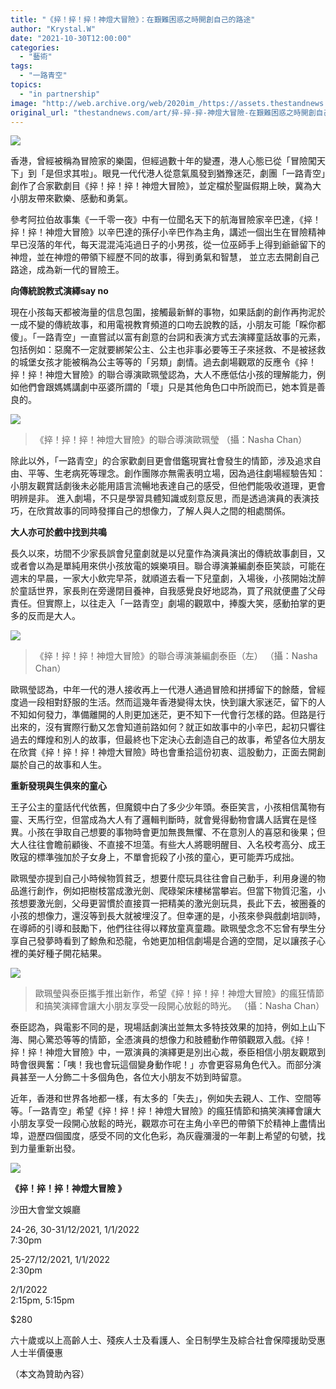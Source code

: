 ```yaml
---
title: "《捽！捽！捽！神燈大冒險》：在艱難困惑之時開創自己的路途"
author: "Krystal.W"
date: "2021-10-30T12:00:00"
categories:
  - "藝術"
tags:
  - "一路青空"
topics:
  - "in partnership"
image: "http://web.archive.org/web/2020im_/https://assets.thestandnews.com/media/photos/Untitled-1-02_Oghoa_6L6JCVZ.png"
original_url: "thestandnews.com/art/捽-捽-捽-神燈大冒險-在艱難困惑之時開創自己的路途"
---
```

![](http://web.archive.org/web/2020im_/https://assets.thestandnews.com/media/photos/Untitled-1-02_Oghoa_6L6JCVZ.png)

香港，曾經被稱為冒險家的樂園，但經過數十年的變遷，港人心態已從「冒險闖天下」到「是但求其啦」。眼見一代代港人從意氣風發到猶豫迷茫，劇團「一路青空」創作了合家歡劇目《捽！捽！捽！神燈大冒險》，並定檔於聖誕假期上映，冀為大小朋友帶來歡樂、感動和勇氣。

參考阿拉伯故事集《一千零一夜》中有一位聞名天下的航海冒險家辛巴達，《捽！捽！捽！神燈大冒險》以辛巴達的孫仔小辛巴作為主角，講述一個出生在冒險精神早已沒落的年代，每天混混沌沌過日子的小男孩，從一位巫師手上得到爺爺留下的神燈，並在神燈的帶領下經歷不同的故事，得到勇氣和智慧， 並立志去開創自己路途，成為新一代的冒險王。

**向傳統說教式演繹say no**

現在小孩每天都被海量的信息包圍，接觸最新鮮的事物，如果話劇的創作再拘泥於一成不變的傳統故事，和用電視教育頻道的口吻去說教的話，小朋友可能「睬你都傻」。「一路青空」一直嘗試以富有創意的台詞和表演方式去演繹童話故事的元素，包括例如：惡魔不一定就要綁架公主、公主也非事必要等王子來拯救、不是被拯救的城堡女孩才能被稱為公主等等的「另類」劇情。過去劇場觀眾的反應令《捽！捽！捽！神燈大冒險》的聯合導演歐珮瑩認為，大人不應低估小孩的理解能力，例如他們會跟媽媽講劇中巫婆所謂的「壞」只是其他角色口中所說而已，她本質是善良的。

![](http://web.archive.org/web/2020im_/https://assets.thestandnews.com/media/photos/au_Tziyz_345uQQb.jpg)
> 《捽！捽！捽！神燈大冒險》的聯合導演歐珮瑩 （攝：Nasha Chan）

除此以外，「一路青空」的合家歡劇目更會借鑑現實社會發生的情節，涉及追求自由、平等、生老病死等理念。創作團隊亦無需表明立場，因為過往劇場經驗告知：小朋友觀賞話劇後未必能用語言流暢地表達自己的感受，但他們能吸收道理，更會明辨是非。 進入劇場，不只是學習具體知識或刻意反思，而是透過演員的表演技巧，在欣賞故事的同時發揮自己的想像力，了解人與人之間的相處關係。

**大人亦可於戲中找到共鳴**

長久以來，坊間不少家長誤會兒童劇就是以兒童作為演員演出的傳統故事劇目，又或者會以為是單純用來供小孩放電的娛樂項目。聯合導演兼編劇泰臣笑談，可能在週末的早晨，一家大小飲完早茶，就順道去看一下兒童劇，入場後，小孩開始沈醉於童話世界，家長則在旁邊閉目養神，自我感覺良好地認為，買了飛就便盡了父母責任。但實際上，以往走入「一路青空」劇場的觀眾中，捧腹大笑，感動拍掌的更多的反而是大人。

![](http://web.archive.org/web/2020im_/https://assets.thestandnews.com/media/photos/taison_y9zAw_l1qgv8B.jpg)
> 《捽！捽！捽！神燈大冒險》的聯合導演兼編劇泰臣（左） （攝：Nasha Chan）

歐珮瑩認為，中年一代的港人接收再上一代港人通過冒險和拼搏留下的餘蔭，曾經度過一段相對舒服的生活。然而這幾年香港變得太快，快到讓大家迷茫，留下的人不知如何發力，準備離開的人則更加迷茫，更不知下一代會行怎樣的路。但路是行出來的，沒有實際行動又怎會知道前路如何？就正如故事中的小辛巴，起初只響往過去的輝煌和別人的故事，但最終也下定決心去創造自己的故事，希望各位大朋友在欣賞《捽！捽！捽！神燈大冒險》時也會重拾這份初衷、這股動力，正面去開創屬於自己的故事和人生。

**重新發現與生俱來的童心**

王子公主的童話代代依舊，但魔鏡中白了多少少年頭。泰臣笑言，小孩相信萬物有靈、天馬行空，但當成為大人有了邏輯判斷時，就會覺得動物會講人話實在是怪異。小孩在爭取自己想要的事物時會更加無畏無懼、不在意別人的喜惡和後果；但大人往往會瞻前顧後、不直接不坦蕩。有些大人將聰明醒目、入名校考高分、成王敗寇的標準強加於子女身上，不單會扼殺了小孩的童心，更可能弄巧成拙。

歐珮瑩亦提到自己小時候物質貧乏，想要什麼玩具往往會自己動手，利用身邊的物品進行創作，例如把樹枝當成激光劍、爬碌架床樓梯當攀岩。但當下物質氾濫，小孩想要激光劍，父母更習慣於直接買一把精美的激光劍玩具，長此下去，被圈養的小孩的想像力，還沒等到長大就被埋沒了。但幸運的是，小孩來參與戲劇培訓時，在導師的引導和鼓勵下，他們往往得以釋放童真童趣。歐珮瑩念念不忘曾有學生分享自己發夢時看到了鯨魚和恐龍，令她更加相信劇場是合適的空間，足以讓孩子心裡的美好種子開花結果。

![](http://web.archive.org/web/2020im_/https://assets.thestandnews.com/media/photos/both_uhbRZ_m8OaXLr.jpg)
> 歐珮瑩與泰臣攜手推出新作，希望《捽！捽！捽！神燈大冒險》的瘋狂情節和搞笑演繹會讓大小朋友享受一段開心放鬆的時光。 （攝：Nasha Chan）

泰臣認為，與電影不同的是，現場話劇演出並無太多特技效果的加持，例如上山下海、開心驚恐等等的情節，全憑演員的想像力和肢體動作帶領觀眾入戲。《捽！捽！捽！神燈大冒險》中，一眾演員的演繹更是別出心裁，泰臣相信小朋友觀眾到時會很興奮：「咦！我也會玩這個變身動作呢！」亦會更容易角色代入。而部分演員甚至一人分飾二十多個角色，各位大小朋友不妨到時留意。

近年，香港和世界各地都一樣，有太多的「失去」，例如失去親人、工作、空間等等。「一路青空」希望《捽！捽！捽！神燈大冒險》的瘋狂情節和搞笑演繹會讓大小朋友享受一段開心放鬆的時光，觀眾亦可在主角小辛巴的帶領下於精神上盡情出埠，遊歷四個國度，感受不同的文化色彩，為灰霾瀰漫的一年劃上希望的句號，找到力量重新出發。

![](http://web.archive.org/web/2020im_/https://assets.thestandnews.com/media/photos/new-poster.jpeg)

**《捽！捽！捽！神燈大冒險 》**

沙田大會堂文娛廳

24-26, 30-31/12/2021, 1/1/2022   
7:30pm

25-27/12/2021, 1/1/2022  
2:30pm

2/1/2022    
2:15pm, 5:15pm

$280

六十歲或以上高齡人士、殘疾人士及看護人、全日制學生及綜合社會保障援助受惠人士半價優惠

（本文為贊助內容）